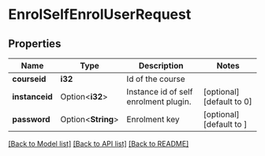 # EnrolSelfEnrolUserRequest

## Properties

Name | Type | Description | Notes
------------ | ------------- | ------------- | -------------
**courseid** | **i32** | Id of the course | 
**instanceid** | Option<**i32**> | Instance id of self enrolment plugin. | [optional][default to 0]
**password** | Option<**String**> | Enrolment key | [optional][default to ]

[[Back to Model list]](../README.md#documentation-for-models) [[Back to API list]](../README.md#documentation-for-api-endpoints) [[Back to README]](../README.md)


